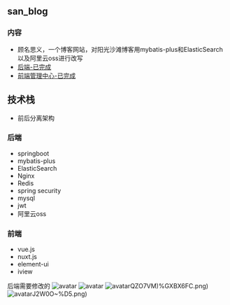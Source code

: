## san_blog
### 内容 
- 顾名思义，一个博客网站，对阳光沙滩博客用mybatis-plus和ElasticSearch以及阿里云oss进行改写
- [后端-已完成](https://github.com/sang666/ok_blog)
- [前端管理中心-已完成](https://github.com/sang666/blog-vue-admin)

## 技术栈
- 前后分离架构
### 后端
- springboot
- mybatis-plus
- ElasticSearch
- Nginx
- Redis
- spring security
- mysql
- jwt
- 阿里云oss

### 前端
- vue.js
- nuxt.js
- element-ui
- iview

后端需要修改的
![avatar](https://sang666.oss-cn-hangzhou.aliyuncs.com/img/O47RPJR2TWQWU[[CVXFM26E.png)
![avatar](https://sang666.oss-cn-hangzhou.aliyuncs.com/img/LVFYR$R$N9@_6C21KUTETQ2.png)
![avatar](https://sang666.oss-cn-hangzhou.aliyuncs.com/img/WD]9JQF)QZO7VM)%GXBX6FC.png)
![avatar](https://sang666.oss-cn-hangzhou.aliyuncs.com/img/6TCT%0G8APXSS)J2W0O~%D5.png)